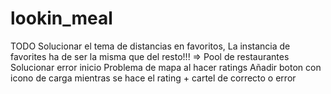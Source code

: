 # lookin_meal

TODO
Solucionar el tema de distancias en favoritos,
La instancia de favorites ha de ser la misma que del resto!!! => Pool de restaurantes
Solucionar error inicio
Problema de mapa al hacer ratings
Añadir boton con icono de carga mientras se hace el rating + cartel de correcto o error


 
